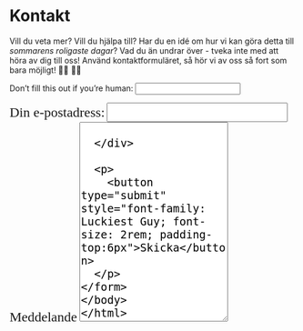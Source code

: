 <h1>Kontakt</h1> 

Vill du veta mer? Vill du hjälpa till? 
Har du en idé om hur vi kan göra detta till *sommarens roligaste dagar*? Vad du än undrar över - tveka inte med att höra av dig till oss! Använd kontaktformuläret, så hör vi av oss så fort som bara möjligt! :running_woman: :running_man: 

<form
  name="contact"
  method="POST"
  netlify-honeypot="bot-field"
  data-netlify="true"
  action="/tack"
>
  <p class="hidden">
    <label>
      Don’t fill this out if you’re human: <input name="bot-field" />
    </label>
  </p>
  
  <div style="display: fle; flex-direction: column">
    <span style="font-family: Luckiest Guy; padding-top: 2rem;font-size:1.5rem"> Din e-postadress:</span>
      <input type="text" name="email" style="font-size: 1.5rem" />
   <span style="font-family: Luckiest Guy; font-size: 1.5rem; padding-top: 1rem">Meddelande</span> 
   <textarea name="message" rows="15" style="font-size: 1.2rem"/>
   
  </div>
  
  <p>
    <button type="submit" style="font-family: Luckiest Guy; font-size: 2rem; padding-top:6px">Skicka</button>
  </p>
</form>